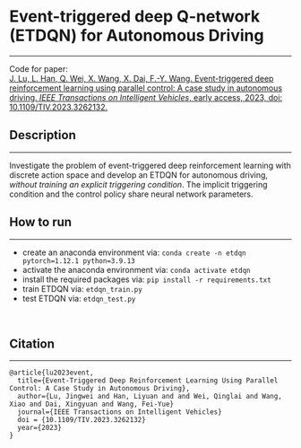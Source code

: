 # Event-triggered deep Q-network (ETDQN) for Autonomous Driving
********
Code for paper:   
[J. Lu, L. Han, Q. Wei, X. Wang, X. Dai, F.-Y. Wang. Event-triggered deep reinforcement learning using parallel control: A case study in autonomous driving. *IEEE Transactions on Intelligent Vehicles*, early access, 2023, doi: 10.1109/TIV.2023.3262132.](https://ieeexplore.ieee.org/document/10081497)
<br/>

## Description
********
Investigate the problem of event-triggered deep reinforcement learning with discrete action space and develop an ETDQN for autonomous driving, *without training an explicit triggering condition*. The implicit triggering condition and the control policy share neural network parameters. 
<br/>

## How to run
********
- create an anaconda environment via: `conda create -n etdqn pytorch=1.12.1 python=3.9.13`
- activate the anaconda environment via: `conda activate etdqn`
- install the required packages via: `pip install -r requirements.txt`
- train ETDQN via: `etdqn_train.py`
- test ETDQN via: `etdqn_test.py`
<br/>

## Citation
********
```angular2html
@article{lu2023event,
  title={Event-Triggered Deep Reinforcement Learning Using Parallel Control: A Case Study in Autonomous Driving},
  author={Lu, Jingwei and Han, Liyuan and and Wei, Qinglai and Wang, Xiao and Dai, Xingyuan and Wang, Fei-Yue}
  journal={IEEE Transactions on Intelligent Vehicles}
  doi = {10.1109/TIV.2023.3262132}
  year={2023}
}
```

